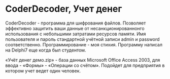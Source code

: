 # CoderDecoder, Учет денег
CoderDecoder - программа для шифрования файлов. Позволяет эффективно защитить ваши данные от несанкционированнонго использования с небольшими затратами ресурсов памяти. 
Имя пользователя и пароль стандартной учётной записи admin и password соответственно. 
Программирование - моя стихия. Программу написал на Delphi7 еще когда был студентом.

«Учёт денег демо.zip» - база данных Microsoft Office Access 2003, для ввода - «Формы» - «Операции со счётом». Подойдет для предприятия в котором учет ведет один человек.

